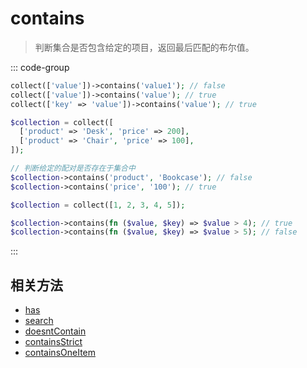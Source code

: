 # contains

> 判断集合是否包含给定的项目，返回最后匹配的布尔值。

::: code-group
```php [基本用法]
collect(['value'])->contains('value1'); // false
collect(['value'])->contains('value'); // true
collect(['key' => 'value'])->contains('value'); // true
```

```php [匹配键值]
$collection = collect([
  ['product' => 'Desk', 'price' => 200],
  ['product' => 'Chair', 'price' => 100],
]);

// 判断给定的配对是否存在于集合中
$collection->contains('product', 'Bookcase'); // false
$collection->contains('price', '100'); // true
```

```php [自定义回调逻辑]
$collection = collect([1, 2, 3, 4, 5]);

$collection->contains(fn ($value, $key) => $value > 4); // true
$collection->contains(fn ($value, $key) => $value > 5); // false
```
:::

## 相关方法

- [has](has.md)
- [search](search.md)
- [doesntContain](doesntContain.md)
- [containsStrict](containsStrict.md)
- [containsOneItem](containsOneItem.md)
